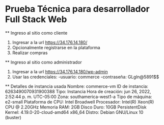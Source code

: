 # Prueba Técnica para desarrollador Full Stack Web

 ** Ingreso al sitio como cliente
 1. Ingresar a la url https://34.176.14.180/
 2. Opcionalmente registrarse en la plataforma
 3. Realizar compras

** Ingreso al sitio como administrador
1. Ingresar a la url https://34.176.14.180/wp-admin
2. Usar las credenciales:
    -usuario: commerce
    -contraseña: GLgln@5891$$

** Detalles de instancia usada
Nombre: commerce-vm
ID de instancia: 6263490070931900388
Tipo: Instancia
Hora de creación: jun 26, 2022, 2:52:44 p. m. UTC-05:00
Zona: southamerica-west1-a
Tipo de máquina: e2-small
Plataforma de CPU: Intel Broadwell
Procesador: Intel(R) Xeon(R) CPU @ 2.20GHz
Memoria RAM: 2GB
Disco Duro: 10GB PersistentDisk
Kernel: 4.19.0-20-cloud-amd64 x86_64
Distro: Debian GNU/Linux 10 (buster)
